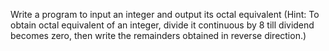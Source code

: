 Write a program to input an integer and output its octal equivalent (Hint: To obtain octal equivalent of an integer, divide it continuous by 8 till dividend becomes zero, then write the remainders obtained in reverse direction.)
